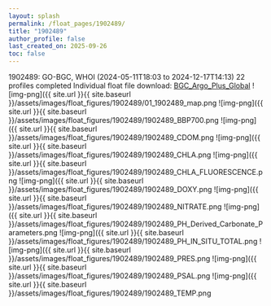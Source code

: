 ```yaml
---
layout: splash
permalink: /float_pages/1902489/
title: "1902489"
author_profile: false
last_created_on: 2025-09-26
toc: false
---
```

 
1902489: GO-BGC, WHOI (2024-05-11T18:03 to 2024-12-17T14:13)
22 profiles completed
Individual float file download: [BGC_Argo_Plus_Global](https://ftp.soest.hawaii.edu/bgc_argo_plus/Individual_Floats/outliers_removed/1902489_Sprof_processed.nc)
![img-png]({{ site.url }}{{ site.baseurl }}/assets/images/float_figures/1902489/01_1902489_map.png
![img-png]({{ site.url }}{{ site.baseurl }}/assets/images/float_figures/1902489/1902489_BBP700.png
![img-png]({{ site.url }}{{ site.baseurl }}/assets/images/float_figures/1902489/1902489_CDOM.png
![img-png]({{ site.url }}{{ site.baseurl }}/assets/images/float_figures/1902489/1902489_CHLA.png
![img-png]({{ site.url }}{{ site.baseurl }}/assets/images/float_figures/1902489/1902489_CHLA_FLUORESCENCE.png
![img-png]({{ site.url }}{{ site.baseurl }}/assets/images/float_figures/1902489/1902489_DOXY.png
![img-png]({{ site.url }}{{ site.baseurl }}/assets/images/float_figures/1902489/1902489_NITRATE.png
![img-png]({{ site.url }}{{ site.baseurl }}/assets/images/float_figures/1902489/1902489_PH_Derived_Carbonate_Parameters.png
![img-png]({{ site.url }}{{ site.baseurl }}/assets/images/float_figures/1902489/1902489_PH_IN_SITU_TOTAL.png
![img-png]({{ site.url }}{{ site.baseurl }}/assets/images/float_figures/1902489/1902489_PRES.png
![img-png]({{ site.url }}{{ site.baseurl }}/assets/images/float_figures/1902489/1902489_PSAL.png
![img-png]({{ site.url }}{{ site.baseurl }}/assets/images/float_figures/1902489/1902489_TEMP.png
